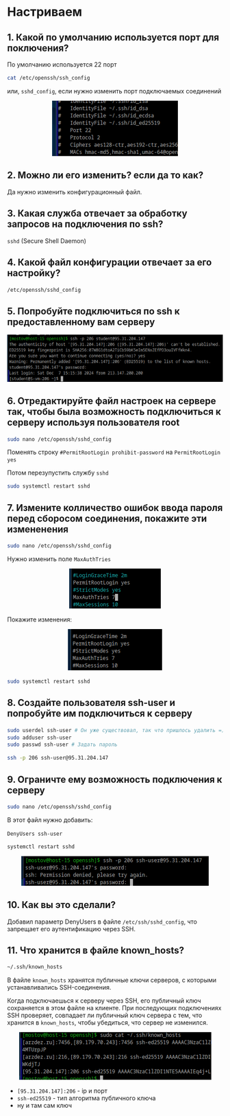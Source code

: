 # Настриваем

## 1. Какой по умолчанию используется порт для поключения?
По умолчанию используется 22 порт
```bash
cat /etc/openssh/ssh_config
```
или, `sshd_config`, если нужно изменить порт подключаемых соединений
<div style="text-align: center;">
  <img src="Screnshoots\Screen1.png" alt="Мой скриншот" />
</div>

## 2. Можно ли его изменить? если да то как?
Да нужно изменить конфигурационный файл.

## 3. Какая служба отвечает за обработку запросов на подключения по ssh?

`sshd` (Secure Shell Daemon)


## 4. Какой файл конфигурации отвечает за его настройку?

`/etc/openssh/sshd_config`

## 5. Попробуйте подключиться по ssh к предоставленному вам серверу

<div style="text-align: center;">
  <img src="Screnshoots\Screen2.png" alt="Мой скриншот" />
</div>

## 6. Отредактируйте файл настроек на сервере так, чтобы была возможность подключиться к серверу используя пользователя root

```bash
sudo nano /etc/openssh/sshd_config
```

Поменять строку `#PermitRootLogin prohibit-password` на `PermitRootLogin yes`

Потом перезупустить службу `sshd`

```bash
sudo systemctl restart sshd
```

## 7. Измените колличество ошибок ввода пароля перед сборосом соединения, покажите эти измененения
```bash
sudo nano /etc/openssh/sshd_config
```

Нужно изменить поле `MaxAuthTries`


<div style="text-align: center;">
  <img src="Screnshoots\Screen3.png" alt="Мой скриншот" />
</div>

Покажите изменения:
<div style="text-align: center;">
  <img src="Screnshoots\Screen4.png" alt="Мой скриншот" />
</div>

```bash
sudo systemctl restart sshd
```

## 8. Создайте пользователя ssh-user и попробуйте им подключиться к серверу

```bash
sudo userdel ssh-user # Он уже существовал, так что пришлось удалить =)
sudo adduser ssh-user
sudo passwd ssh-user # Задать пароль
```
```bash
ssh -p 206 ssh-user@95.31.204.147
```

## 9. Ограничте ему возможность подключения к серверу

```bash
sudo nano /etc/openssh/sshd_config
```
В этот файл нужно добавить:

`DenyUsers ssh-user`

```bash
systemctl restart sshd
```

<div style="text-align: center;">
  <img src="Screnshoots\Screen5.png" alt="Мой скриншот" />
</div>

## 10. Как вы это сделали?

Добавил параметр DenyUsers в файле `/etc/ssh/sshd_config`, что запрещает его аутентификацию через SSH.

## 11. Что хранится в файле known_hosts?

```bash
~/.ssh/known_hosts
```

В файле `known_hosts` хранятся публичные ключи серверов, с которыми устанавливались SSH-соединения.

Когда подключаешься к серверу через SSH, его публичный ключ сохраняется в этом файле на клиенте. При последующих подключениях SSH проверяет, совпадает ли публичный ключ сервера с тем, что хранится в `known_hosts`, чтобы убедиться, что сервер не изменился.

<div style="text-align: center;">
  <img src="Screnshoots\Screen6.png" alt="Мой скриншот" />
</div>


- `[95.31.204.147]:206` - ip и порт
- `ssh-ed25519` - тип алгоритма публичного ключа
- ну и там сам ключ